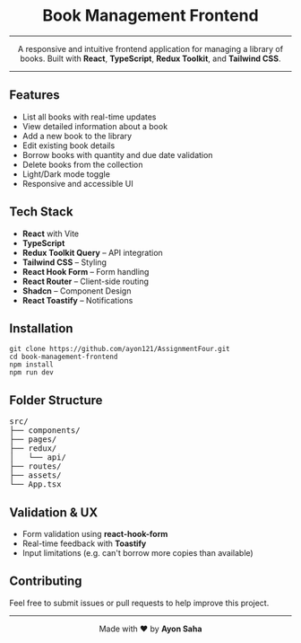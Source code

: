 <h1 align="center"> Book Management Frontend</h1>
<hr/>
<p align="center">
  A responsive and intuitive frontend application for managing a library of books. Built with <strong>React</strong>, <strong>TypeScript</strong>, <strong>Redux Toolkit</strong>, and <strong>Tailwind CSS</strong>.
</p>

<hr />

<h2>Features</h2>
<ul>
  <li>List all books with real-time updates</li>
  <li>View detailed information about a book</li>
  <li>Add a new book to the library</li>
  <li>Edit existing book details</li>
  <li>Borrow books with quantity and due date validation</li>
  <li>Delete books from the collection</li>
  <li>Light/Dark mode toggle</li>
  <li>Responsive and accessible UI</li>
</ul>

<h2>Tech Stack</h2>
<ul>
  <li><strong>React</strong> with Vite</li>
  <li><strong>TypeScript</strong></li>
  <li><strong>Redux Toolkit Query</strong> – API integration</li>
  <li><strong>Tailwind CSS</strong> – Styling</li>
  <li><strong>React Hook Form</strong> – Form handling</li>
  <li><strong>React Router</strong> – Client-side routing</li>
  <li><strong>Shadcn</strong> – Component Design</li>
  <li><strong>React Toastify</strong> – Notifications</li>
</ul>


<h2> Installation</h2>

<pre><code>git clone https://github.com/ayon121/AssignmentFour.git
cd book-management-frontend
npm install
npm run dev
</code></pre>


<h2> Folder Structure</h2>
<pre>
src/
├── components/
├── pages/
├── redux/
│   └── api/
├── routes/
├── assets/
└── App.tsx
</pre>

<h2> Validation & UX</h2>
<ul>
  <li>Form validation using <strong>react-hook-form</strong></li>
  <li>Real-time feedback with <strong>Toastify</strong></li>
  <li>Input limitations (e.g. can't borrow more copies than available)</li>
</ul>



<h2> Contributing</h2>
<p>Feel free to submit issues or pull requests to help improve this project.</p>
<hr />

<p align="center">
  Made with ❤️ by <strong>Ayon Saha</strong>
</p>
